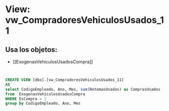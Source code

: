 # View: vw_CompradoresVehiculosUsados_11

## Usa los objetos:
- [[ExogenasVehiculosUsadosCompra]]

```sql


CREATE VIEW [dbo].[vw_CompradoresVehiculosUsados_11]
AS
select CodigoEmpleado, Ano, Mes, sum(RetomasUsados) as ComprasUsados 
from  ExogenasVehiculosUsadosCompra
WHERE EsCompra = 1
group by CodigoEmpleado, Ano, Mes

```
